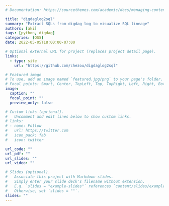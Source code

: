 ```yaml
---
# Documentation: https://sourcethemes.com/academic/docs/managing-content/

title: "digdaglog2sql"
summary: "Extract SQLs from digdag log to visualize SQL lineage"
authors: [aki]
tags: [python, digdag]
categories: [OSS]
date: 2022-05-05T18:00:00-07:00

# Optional external URL for project (replaces project detail page).
links:
  - type: site
    url: "https://github.com/chezou/digdaglog2sql"

# Featured image
# To use, add an image named `featured.jpg/png` to your page's folder.
# Focal points: Smart, Center, TopLeft, Top, TopRight, Left, Right, BottomLeft, Bottom, BottomRight.
image:
  caption: ""
  focal_point: ""
  preview_only: false

# Custom links (optional).
#   Uncomment and edit lines below to show custom links.
# links:
# - name: Follow
#   url: https://twitter.com
#   icon_pack: fab
#   icon: twitter

url_code: ""
url_pdf: ""
url_slides: ""
url_video: ""

# Slides (optional).
#   Associate this project with Markdown slides.
#   Simply enter your slide deck's filename without extension.
#   E.g. `slides = "example-slides"` references `content/slides/example-slides.md`.
#   Otherwise, set `slides = ""`.
slides: ""
---
```

